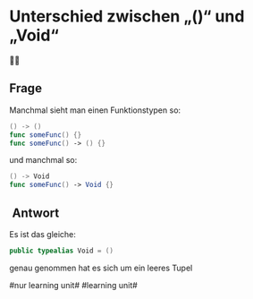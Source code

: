 # Unterschied zwischen „()“ und „Void“
🤷‍♂️

## Frage

Manchmal sieht man einen Funktionstypen so:

```swift
() -> ()
func someFunc() {}
func someFunc() -> () {}
```

und manchmal so:

```swift
() -> Void
func someFunc() -> Void {}
```


##  Antwort

Es ist das gleiche:

```swift
public typealias Void = ()
```

genau genommen hat es sich um ein leeres Tupel

#nur learning unit# #learning unit#